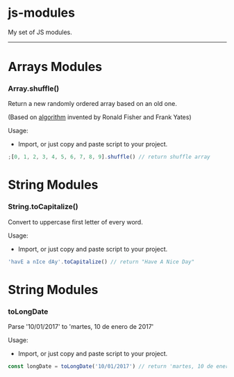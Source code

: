 # js-modules

My set of JS modules.

---

# Arrays Modules

### Array.shuffle()

Return a new randomly ordered array based on an old one.

(Based on [algorithm](https://en.wikipedia.org/wiki/Fisher%E2%80%93Yates_shuffle) invented by Ronald Fisher and Frank Yates)

Usage:

- Import, or just copy and paste script to your project.

```js
;[0, 1, 2, 3, 4, 5, 6, 7, 8, 9].shuffle() // return shuffle array
```

# String Modules

### String.toCapitalize()

Convert to uppercase first letter of every word.

Usage:

- Import, or just copy and paste script to your project.

```js
'havE a nIce dAy'.toCapitalize() // return "Have A Nice Day"
```

# String Modules

### toLongDate

Parse '10/01/2017' to 'martes, 10 de enero de 2017'

Usage:

- Import, or just copy and paste script to your project.

```js
const longDate = toLongDate('10/01/2017') // return 'martes, 10 de enero de 2017'
```
